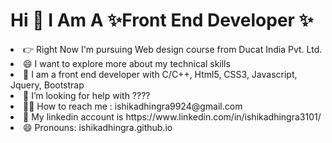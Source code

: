 # Hi 👋 I Am A ✨Front End Developer ✨
<li>👉 Right Now I'm pursuing Web design course from Ducat India Pvt. Ltd.</li>
<li>😄  I want to explore more about my technical skills </li>
<li>💬 I am a front end developer with C/C++, Html5, CSS3, Javascript, Jquery, Bootstrap
</li>
<li>🤔 I’m looking for help with ???? </li>
<li>💁‍♀️ How to reach me : ishikadhingra9924@gmail.com
<li>💁‍ My linkedin account is https://www.linkedin.com/in/ishikadhingra3101/ </li>
</li>

<li>😄 Pronouns: ishikadhingra.github.io</li>
